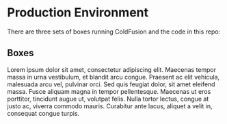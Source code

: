 # Production Environment
There are three sets of boxes running ColdFusion and the code in this repo:

## Boxes
Lorem ipsum dolor sit amet, consectetur adipiscing elit. Maecenas tempor massa in urna vestibulum, et blandit arcu congue. Praesent ac elit vehicula, malesuada arcu vel, pulvinar orci. Sed quis feugiat dolor, sit amet eleifend massa. Fusce aliquam magna in tempor pellentesque. Maecenas ut eros porttitor, tincidunt augue ut, volutpat felis. Nulla tortor lectus, congue at justo ac, viverra commodo mauris. Curabitur ante lacus, aliquet a velit in, consequat congue turpis. 